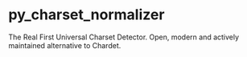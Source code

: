 # py_charset_normalizer
The Real First Universal Charset Detector. Open, modern and actively maintained alternative to Chardet.
